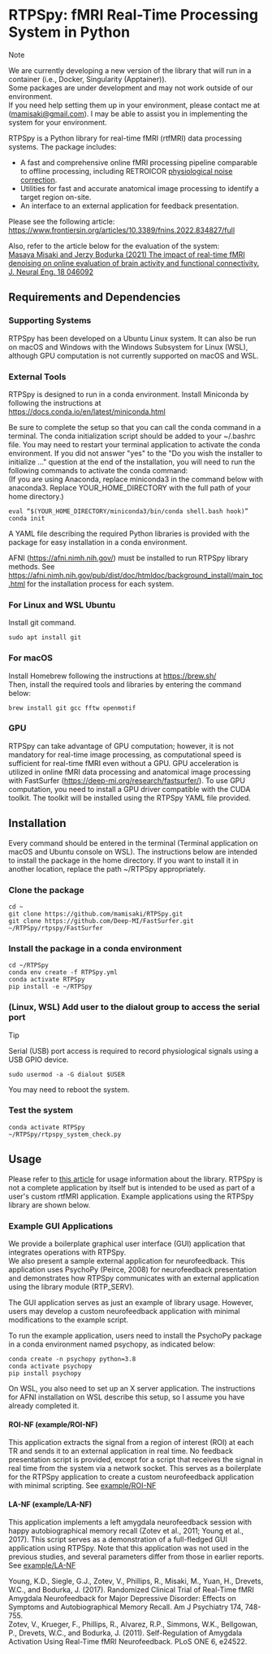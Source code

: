 # RTPSpy: fMRI Real-Time Processing System in Python

> [!NOTE]
> We are currently developing a new version of the library that will run in a container (i.e., Docker, Singularity (Apptainer)).  
> Some packages are under development and may not work outside of our environment.  
> If you need help setting them up in your environment, please contact me at (mamisaki@gmail.com). I may be able to assist you in implementing the system for your environment.

RTPSpy is a Python library for real-time fMRI (rtfMRI) data processing systems.
The package includes:
* A fast and comprehensive online fMRI processing pipeline comparable to offline processing, including RETROICOR [physiological noise correction](./PhysioRecording.md).  
* Utilities for fast and accurate anatomical image processing to identify a target region on-site.
* An interface to an external application for feedback presentation.

Please see the following article:
https://www.frontiersin.org/articles/10.3389/fnins.2022.834827/full

Also, refer to the article below for the evaluation of the system:  
[Masaya Misaki and Jerzy Bodurka (2021) The impact of real-time fMRI denoising on online evaluation of brain activity and functional connectivity. J. Neural Eng. 18 046092](https://iopscience.iop.org/article/10.1088/1741-2552/ac0b33)

## Requirements and Dependencies
### Supporting Systems
RTPSpy has been developed on a Ubuntu Linux system. It can also be run on macOS and Windows with the Windows Subsystem for Linux (WSL), although GPU computation is not currently supported on macOS and WSL.

### External Tools
RTPSpy is designed to run in a conda environment. Install Miniconda by following the instructions at  
https://docs.conda.io/en/latest/miniconda.html

Be sure to complete the setup so that you can call the conda command in a terminal.
The conda initialization script should be added to your ~/.bashrc file. You may need to restart your terminal application to activate the conda environment.
If you did not answer "yes" to the "Do you wish the installer to initialize ..." question at the end of the installation, you will need to run the following commands to activate the conda command:  
(If you are using Anaconda, replace miniconda3 in the command below with anaconda3. Replace YOUR_HOME_DIRECTORY with the full path of your home directory.)  
```
eval “$(YOUR_HOME_DIRECTORY/miniconda3/bin/conda shell.bash hook)” 
conda init
```

A YAML file describing the required Python libraries is provided with the package for easy installation in a conda environment.  

AFNI (https://afni.nimh.nih.gov/) must be installed to run RTPSpy library methods. See https://afni.nimh.nih.gov/pub/dist/doc/htmldoc/background_install/main_toc.html for the installation process for each system.


### For Linux and WSL Ubuntu
Install git command.  
```
sudo apt install git
```

### For macOS  
Install Homebrew following the instructions at https://brew.sh/  
Then, install the required tools and libraries by entering the command below:
```
brew install git gcc fftw openmotif
```

### GPU
RTPSpy can take advantage of GPU computation; however, it is not mandatory for real-time image processing, as computational speed is sufficient for real-time fMRI even without a GPU. GPU acceleration is utilized in online fMRI data processing and anatomical image processing with FastSurfer (https://deep-mi.org/research/fastsurfer/).
To use GPU computation, you need to install a GPU driver compatible with the CUDA toolkit. The toolkit will be installed using the RTPSpy YAML file provided.  

## Installation
Every command should be entered in the terminal (Terminal application on macOS and Ubuntu console on WSL).
The instructions below are intended to install the package in the home directory. If you want to install it in another location, replace the path ~/RTPSpy appropriately.  

### Clone the package  
```
cd ~
git clone https://github.com/mamisaki/RTPSpy.git
git clone https://github.com/Deep-MI/FastSurfer.git ~/RTPSpy/rtpspy/FastSurfer
```

### Install the package in a conda environment
```
cd ~/RTPSpy
conda env create -f RTPSpy.yml
conda activate RTPSpy
pip install -e ~/RTPSpy
```

### (Linux, WSL) Add user to the dialout group to access the serial port
> [!TIP]
> Serial (USB) port access is required to record physiological signals using a USB GPIO device.
```
sudo usermod -a -G dialout $USER
```

You may need to reboot the system.  

### Test the system
```
conda activate RTPSpy
~/RTPSpy/rtpspy_system_check.py
```

## Usage
Please refer to [this article](https://www.frontiersin.org/articles/10.3389/fnins.2022.834827/full) for usage information about the library.
RTPSpy is not a complete application by itself but is intended to be used as part of a user's custom rtfMRI application.
Example applications using the RTPSpy library are shown below.

### Example GUI Applications
We provide a boilerplate graphical user interface (GUI) application that integrates operations with RTPSpy.  
We also present a sample external application for neurofeedback. This application uses PsychoPy (Peirce, 2008) for neurofeedback presentation and demonstrates how RTPSpy communicates with an external application using the library module (RTP_SERV).

The GUI application serves as just an example of library usage. However, users may develop a custom neurofeedback application with minimal modifications to the example script.

To run the example application, users need to install the PsychoPy package in a conda environment named psychopy, as indicated below:
```
conda create -n psychopy python=3.8
conda activate psychopy
pip install psychopy
```
On WSL, you also need to set up an X server application. The instructions for AFNI installation on WSL describe this setup, so I assume you have already completed it.

#### ROI-NF (example/ROI-NF)
This application extracts the signal from a region of interest (ROI) at each TR and sends it to an external application in real time. No feedback presentation script is provided, except for a script that receives the signal in real time from the system via a network socket. This serves as a boilerplate for the RTPSpy application to create a custom neurofeedback application with minimal scripting.
See [example/ROI-NF](example/ROI-NF#readme)

#### LA-NF (example/LA-NF)
This application implements a left amygdala neurofeedback session with happy autobiographical memory recall (Zotev et al., 2011; Young et al., 2017). This script serves as a demonstration of a full-fledged GUI application using RTPSpy. Note that this application was not used in the previous studies, and several parameters differ from those in earlier reports.  
See [example/LA-NF](example/LA-NF#readme)

Young, K.D., Siegle, G.J., Zotev, V., Phillips, R., Misaki, M., Yuan, H., Drevets, W.C., and Bodurka, J. (2017). Randomized Clinical Trial of Real-Time fMRI Amygdala Neurofeedback for Major Depressive Disorder: Effects on Symptoms and Autobiographical Memory Recall. Am J Psychiatry 174, 748-755.  
Zotev, V., Krueger, F., Phillips, R., Alvarez, R.P., Simmons, W.K., Bellgowan, P., Drevets, W.C., and Bodurka, J. (2011). Self-Regulation of Amygdala Activation Using Real-Time fMRI Neurofeedback. PLoS ONE 6, e24522.

